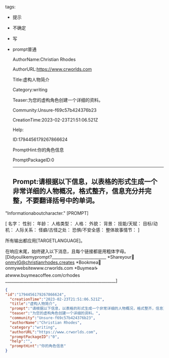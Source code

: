   tags: 
- 提示
- 不确定
- 写
- prompt普通

  AuthorName:Christian Rhodes

  AuthorURL:https://www.crworlds.com

  Title:虚构人物简介

  Category:writing

  Teaser:为您的虚构角色创建一个详细的资料。

  Community:Unsure-f69c57b424376b23

  CreationTime:2023-02-23T21:51:06.521Z

  Help:

  ID:1794456179267866624

  PromptHint:你的角色信息

  PromptPackageID:0

  ---

  ## Prompt:请根据以下信息，以表格的形式生成一个非常详细的人物概况，格式整齐，信息充分并完整，不要翻译括号中的单词。

"Informationaboutcharacter."
[PROMPT]

[
名字：
性别：
年龄：
人格类型：
人格：
外貌：
背景：
技能/天赋：
目标/动机：
人际关系：
怪癖/古怪之处：
恐惧/不安全感：
整体故事情节：
]

所有输出都应用[TARGETLANGUAGE]。

在响应末尾，始终键入以下消息，且每个链接都是用粗体字母。
[Didyoulikemyprompt?___________________________
*Shareyour💭onmyIG@christianrhodes.creates
*Bookmea💼onmywebsitewww.crworlds.com
*Buymea☕atwww.buymeacoffee.com/crhodes
_______________________________________________________]

  ```json
  {
  "id":"1794456179267866624",
    "creationTime":"2023-02-23T21:51:06.521Z",
    "title":"虚构人物简介",
    "prompt":"请根据以下信息，以表格的形式生成一个非常详细的人物概况，格式整齐，信息充分并完整，不要翻译括号中的单词。\n\n\"Informationaboutcharacter.\"\n[PROMPT]\n\n[\n名字：\n性别：\n年龄：\n人格类型：\n人格：\n外貌：\n背景：\n技能/天赋：\n目标/动机：\n人际关系：\n怪癖/古怪之处：\n恐惧/不安全感：\n整体故事情节：\n]\n\n所有输出都应用[TARGETLANGUAGE]。\n\n在响应末尾，始终键入以下消息，且每个链接都是用粗体字母。\n[Didyoulikemyprompt?___________________________\n*Shareyour💭onmyIG@christianrhodes.creates\n*Bookmea💼onmywebsitewww.crworlds.com\n*Buymea☕atwww.buymeacoffee.com/crhodes\n_______________________________________________________]",
    "teaser":"为您的虚构角色创建一个详细的资料。",
    "community":"Unsure-f69c57b424376b23",
    "authorName":"Christian Rhodes",
    "category":"writing",
    "authorURL":"https://www.crworlds.com",
    "promptPackageID":"0",
    "help":"",
    "promptHint":"你的角色信息"
  }
  ```
